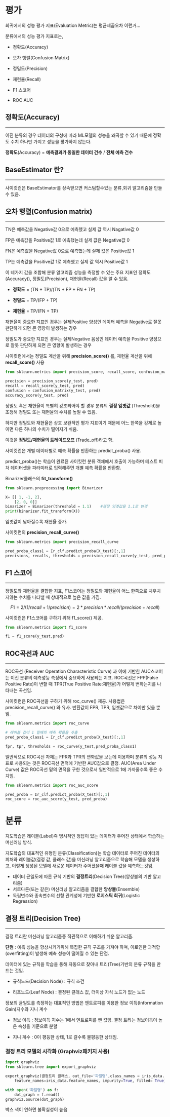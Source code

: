 # 평가

회귀에서의 성능 평가 지표(Evaluation Metric)는 평균제곱오차 이런거...

분류에서의 성능 평가 지표로는,
* 정확도(Accuracy)

* 오차 행렬(Confusion Matrix)

* 정밀도(Precision)

* 재현율(Recall)

* F1 스코어

* ROC AUC

## 정확도(Accuracy)

---
이진 분류의 경우 데이터의 구성에 따라 ML모델의 성능을 왜곡할 수 있기 때문에 정확도 수치 하나만 가지고 성능을 평가하지 않는다.


__정확도__(Accuracy) = __예측결과가 동일한 데이터 건수__ / __전체 예측 건수__


## BaseEstimator 란?
---
사이킷런은 BaseEstimator를 상속받으면 커스텀할수있는 분류,회귀 알고리즘을 만들 수 있음.

## 오차 행렬(Confusion matrix)

---
TN은 예측값을 Negative값 0으로 예측헀고 실제 값 역시 Nagative값 0

FP은 예측값을 Positive값 1로 예측했는데 실제 값은 Negative값 0

FN은 예측값을 Negative값 0으로 예측했는데 실제 값은 Positive값 1

TP는 예측값을 Positive값 1로 예측했고 실제 값 역시 Positive값 1

이 네가지 값을 조합해 분류 알고리즘 성능을 측정할 수 있는 주요 지표인 정확도(Accuracy)), 정밀도(Precision), 재현을(Recall) 값을 알 수 있음.

* __정확도__ = (TN + TP)/(TN + FP + FN + TP)

* __정밀도__ = TP/(FP + TP)

* __재현율__ = TP/(FN + TP)

재현율이 중요한 지표인 경우는 실제Positive 양성인 데이터 예측을 Negative로 잘못 판단하게 되면 큰 영향이 발생하는 경우

정밀도가 중요한 지표인 경우는 실제Negative 음성인 데이터 예측을 Positive 양성으로 잘못 판단하게 되면 큰 영향이 발생하는 경우

사이킷런에서는 정밀도 계산을 위해 __precision_score()__ 를, 재현율 계산을 위해 __recall_score()__ 사용

``` python
from sklearn.metrics import precision_score, recall_score, confusion_matrix, accuracy_score

precision = precision_score(y_test, pred)
recall = recall_score(y_test, pred)
confusion = confusion_matrix(y_test, pred)
accuracy_score(y_test, pred)
```

정밀도 혹은 재현율이 특별히 강조되어야 할 경우 분류의 __결정 임곗값__ (Threshold)을 조정해 정밀도 또는 재현율의  수치를 높일 수 있음.

하지만 정밀도와 재현율은 상호 보완적인 평가 지표이기 때문에 어느 한쪽을 강제로 높이면 다른 하나의 수치가 떨어지기 쉬움.

이것을 __정밀도/재현율의 트레이드오프__ (Trade_off)라고 함.

사이킷런은 개별 데이터별로 예측 확률을 반환하는 predict_proba() 사용.

predict_proba()는 학습이 완료된 사이킷런 분류 객체에서 호출이 가능하며 테스트 피처 데이터셋을 파라미터로 입력해주면 개별 예측 확률을 반환함.

Binarizer클래스의 __fit_transform()__ 

``` python
from sklearn.preprocessing import Binarizer

X= [[ 1, -1, 2],
    [2, 0, 0]]
binarizer = Binarizer(threshold = 1.1)    #결정 임곗값을 1.1로 변경
print(binarizer.fit_transform(X))
```

임곗값이 낮아질수록 재현율 증가.

사이킷런의 __precision_recall_curve()__ 

``` python
from sklearn.metrics import precision_recall_curve

pred_proba_class1 = Ir_clf.predict_proba(X_test)[:,1]
precisions, recalls, thresholds = precision_recall_curve(y_test, pred_proba_class1)
```

## F1 스코어

---
정밀도와 재현율을 결합한 지표, F1스코어는 정밀도와 재현율이 어느 한쪽으로 치우치지않는  수치를 나타낼 때 상대적으로 높은 값을 가짐.

$$ F1 = 2/(1/recall+1/precision) = 2 * precision * recall/(precision + recall) $$

사이킷런은 F1스코어를 구하기 위해 f1_score() 제공.

``` python
from sklearn.metrics import f1_score

f1 = f1_score(y_test,pred)
```

## ROC곡선과 AUC

---

ROC곡선 (Receiver Operation Characteristic Curve) 과 이에 기반한 AUC스코어는 이진 분류의 예측성능 측정에서 중요하게 사용되는 지표.
ROC곡선은 FPP(False Positive Rate)이 변할 때 TPR(True Positive Rate:재현율)가 어떻게 변하는지를 나타내는 곡선임.

사이킷런은 ROC곡선을 구하기 위해 roc_curve() 제공.
사용법은 precision_recall_curve() 와 유사. 반환값이 FPR, TPR, 임곗값으로 차이만 있을 뿐임.

``` python
from sklearn.metrics import roc_curve

# 레이블 값이 1 일때의 예측 확률을 추출
pred_proba_class1 = Ir_clf.predict_proba(X_test)[:,1]

fpr, tpr, thresholds = roc_curve(y_test,pred_proba_class1)

```

일반적으로 ROC곡선 자체는 FPR과 TPR의 변화값을 보는데 이용하며 분류의  성능 지표로 사용되는 것은 ROC곡선 면적에 기반한 AUC값으로 결정.
AUC(Area Under Curve) 값은 ROC곡선 밑의 면적을 구한 것으로서 일반적으로 1에 가까울수록 좋은 수치임.

``` python
from sklearn.metrics import roc_auc_score

pred_proba = Ir_clf.predict_proba(X_test)[:,1]
roc_score = roc_auc_score(y_test, pred_proba)
```

# 분류

지도학습은 레이블(Label)즉 명시적인 정답이 있는 데이터가 주어진 상태에서 학습하는 머신러닝 방식.

지도학습의 대표적인 유형인 분류(Classification)는 학습 데이터로 주어진 데이터의 피처와 레이블값(결정 값, 클래스 값)을 머신러닝 알고리즘으로 학습해 모델을 생성하고, 이렇게 생성된 모델에 새로운 데이터가 주어졌을때 레이블 값을 예측하는것임.

* 데이터 균일도에 따른 규칙 기반의 __결정트리__(Decision Tree)(앙상블의 기반 알고리즘)
* 서로다른(또는 같은) 머신러닝 알고리즘을 결합한 __앙상블__(Ensemble)
* 독립변수와 종속변수의 선형 관계성에 기반한 __로지스틱 회귀__(Logistic Regression)

## 결정 트리(Decision Tree)

---

결정 트리란 머신러닝 알고리즘중 직관적으로 이해하기 쉬운 알고리즘.

__단점__ : 예측 성능을 향상시키기위해 복잡한 규칙 구조를 가져야 하며, 이로인한 과적합(overfitting)이 발생해 예측 성능이 떨어질 수 있는 단점.

데이터에 있는 규칙을 학습을 통해 자동으로 찾아내 트리(Tree)기반의 분류 규칙을 만드는 것임.

* 규칙노드(Decision Node) : 규칙 조건

* 리프노드(Leaf Node) : 결정된 클래스 값, 더이상 자식 노드가 없는 노드

정보의 균일도를 측정하는 대표적인 방법은 엔트로피를 이용한 정보 이득(Information Gain)지수와 지니 계수

* 정보 이득 : 정보이득 지수는 1에서 엔트로피를 뺀 값임. 결정 트리는 정보이득이 높은 속성을 기준으로 분할

* 지니 계수 : 0이 평등한 상태, 1로 갈수록 불평등한 상태임. 

### 결정 트리 모델의 시각화 (Graphviz패키지 사용)

``` python
import graphviz
from sklearn.tree import export_graphviz

export_graphviz(결정트리 클래스, out_file='파일명',class_names = iris_data.target_names,/
    feature_names=iris_data.feature_names, impurity=True, filled= True)

with open('파일명') as f:
    dot_graph = f.read()
graphviz.Source(dot_graph)
```
박스 색이 연하면 불확실성이 높음